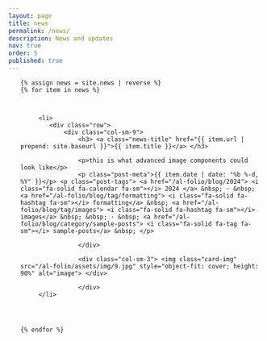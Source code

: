 ```yaml
---
layout: page
title: news
permalink: /news/
description: News and updates
nav: true
order: 5
published: true
---
```


<div>






<ul class="post-list"> 
	
	
	
	{% assign news = site.news | reverse %}
    {% for item in news %}
	
		
		 
		 <li>
			<div class="row">
				<div class="col-sm-9">
					<h3> <a class="news-title" href="{{ item.url | prepend: site.baseurl }}">{{ item.title }}</a> </h3> 
					
					<p>this is what advanced image components could look like</p> 
					<p class="post-meta">{{ item.date | date: "%b %-d, %Y" }}</p> <p class="post-tags"> <a href="/al-folio/blog/2024"> <i class="fa-solid fa-calendar fa-sm"></i> 2024 </a> &nbsp; · &nbsp; <a href="/al-folio/blog/tag/formatting"> <i class="fa-solid fa-hashtag fa-sm"></i> formatting</a> &nbsp; <a href="/al-folio/blog/tag/images"> <i class="fa-solid fa-hashtag fa-sm"></i> images</a> &nbsp; &nbsp; · &nbsp; <a href="/al-folio/blog/category/sample-posts"> <i class="fa-solid fa-tag fa-sm"></i> sample-posts</a> &nbsp; </p>
					
					</div>
					
					<div class="col-sm-3"> <img class="card-img" src="/al-folio/assets/img/9.jpg" style="object-fit: cover; height: 90%" alt="image"> </div> 
					
					</div> 
		 </li> 
		 
		
		
		
    {% endfor %}
	
		
	
		 
		 
</ul>
 
</div>
